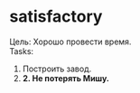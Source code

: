 # satisfactory
Цель: Хорошо провести время. <br>
Tasks: 
1. Построить завод. <br>
2. <b>2. Не потерять Мишу. </b>
